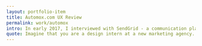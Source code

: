 ```yaml
---
layout: portfolio-item
title: Automox.com UX Review
permalink: work/automox
intro: In early 2017, I interviewed with SendGrid - a communication platform for transational and marketing email. As part of the interview process, they asked me to participate in a design challenge to present to their team.
quote: Imagine that you are a design intern at a new marketing agency. Your boss has asked at the last minute that you put together an email to send to about 100 clients announcing your upcoming holiday event. You have very limited experience with HTML or sending emails and the agency doesn’t have an email tool in place yet. So you set off to Google to find a tool and stumble upon SendGrid.
---
```

